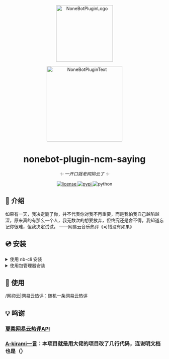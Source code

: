 <div align="center">
  <a href="https://v2.nonebot.dev/store"><img src="https://github.com/A-kirami/nonebot-plugin-template/blob/resources/nbp_logo.png" width="180" height="180" alt="NoneBotPluginLogo"></a>
  <br>
  <p><img src="https://github.com/A-kirami/nonebot-plugin-template/blob/resources/NoneBotPlugin.svg" width="240" alt="NoneBotPluginText"></p>
</div>

<div align="center">

# nonebot-plugin-ncm-saying

_✨ 一开口就老网抑云了 ✨_

<a href="./LICENSE">
    <img src="https://img.shields.io/github/license/A-kirami/nonebot-plugin-moyu.svg" alt="license">
</a>
<a href="https://pypi.python.org/pypi/nonebot-plugin-ncm-saying">
    <img src="https://img.shields.io/pypi/v/nonebot-plugin-ncm-saying.svg" alt="pypi">
</a>
<img src="https://img.shields.io/badge/python-3.8+-blue.svg" alt="python">

</div>

## 📖 介绍

如果有一天，我决定删了你，并不代表你对我不再重要，而是我怕我自己越陷越深，原来真的有那么一个人，我无数次的想要放弃，但终究还是舍不得，我知道忘记你很难，但我决定试试。 ——网易云音乐热评《可惜没有如果》

## 💿 安装

<details>
<summary>使用 nb-cli 安装</summary>
在 nonebot2 项目的根目录下打开命令行, 输入以下指令即可安装

    nb plugin install nonebot-plugin-ncm-saying

</details>

<details>
<summary>使用包管理器安装</summary>
在 nonebot2 项目的插件目录下, 打开命令行, 根据你使用的包管理器, 输入相应的安装命令

<details>
<summary>pip</summary>

    pip install nonebot-plugin-ncm-saying
</details>
<details>
<summary>pdm</summary>

    pdm add nonebot-plugin-ncm-saying
</details>
<details>
<summary>poetry</summary>

    poetry add nonebot-plugin-ncm-saying
</details>
<details>
<summary>conda</summary>

    conda install nonebot-plugin-ncm-saying
</details>

打开 nonebot2 项目的 `bot.py` 文件, 在其中写入

    nonebot.load_plugin('nonebot_plugin_ncm-saying')

</details>

## 🎉 使用
/网抑云|网易云热评：随机一条网易云热评

## 💡 鸣谢

### [夏柔网易云热评API](https://api.aa1.cn/doc/api-wenan-wangyiyunreping.html)

### [A-kirami一言](https://github.com/A-kirami/nonebot-plugin-hitokoto)：本项目就是用大佬的项目改了几行代码，连说明文档也是（）